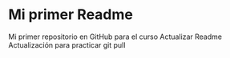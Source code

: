 # Mi primer Readme
Mi primer repositorio en GitHub para el curso
Actualizar Readme
Actualización para practicar git pull
